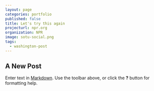 ```yaml
---
layout: page
categories: portfolio
published: false
title: Let's try this again
projecturl: npr.org
organization: NPR
image: sotu-social.png
tags:
  - washington-post
---
```

## A New Post

Enter text in [Markdown](http://daringfireball.net/projects/markdown/). Use the toolbar above, or click the **?** button for formatting help.
